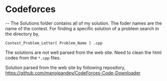 # Codeforces
--
The Solutions folder contains all of my solution. 
The foder names are the name of the contest. For finding a specific solution of a problem search in the directory by,


	Contest_Problem_Letter[ Problem_Name ] .cpp


The solutions are not well parsed from the web site. Need to clean the html codes from the `*.cpp` files.

Solution parsed from the web site by following repository,
https://github.com/manojpandey/CodeForces-Code-Downloader
 
